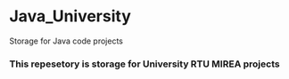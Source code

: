 # Java_University
Storage for Java code projects
### This repesetory is storage for University RTU MIREA projects ###
